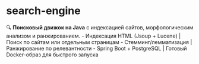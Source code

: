 # search-engine
🔍 **Поисковый движок на Java** с индексацией сайтов, морфологическим анализом и ранжированием.   - Индексация HTML (Jsoup + Lucene) | Поиск по сайтам или отдельным страницам   - Стемминг/лемматизация | Ранжирование по релевантности   - Spring Boot + PostgreSQL | Готовый Docker-образ для быстрого запуска  
